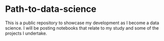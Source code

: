 # Path-to-data-science
This is a public repository to showcase my development as I become a data science. I will be posting notebooks that relate to my study and some of the projects I undertake.
